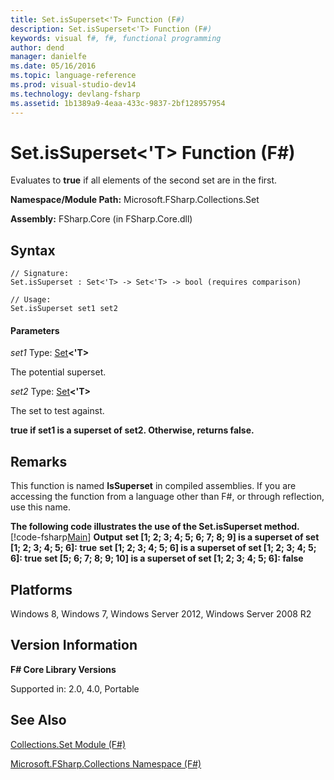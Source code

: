 ```yaml
---
title: Set.isSuperset<'T> Function (F#)
description: Set.isSuperset<'T> Function (F#)
keywords: visual f#, f#, functional programming
author: dend
manager: danielfe
ms.date: 05/16/2016
ms.topic: language-reference
ms.prod: visual-studio-dev14
ms.technology: devlang-fsharp
ms.assetid: 1b1389a9-4eaa-433c-9837-2bf128957954 
---
```


# Set.isSuperset<'T> Function (F#)

Evaluates to **true** if all elements of the second set are in the first.

**Namespace/Module Path:** Microsoft.FSharp.Collections.Set

**Assembly:** FSharp.Core (in FSharp.Core.dll)


## Syntax

```
// Signature:
Set.isSuperset : Set<'T> -> Set<'T> -> bool (requires comparison)

// Usage:
Set.isSuperset set1 set2
```

#### Parameters
*set1*
Type: [Set](https://msdn.microsoft.com/library/50cebdce-0cd7-4c5c-8ebc-f3a9e90b38d8)**&lt;'T&gt;**


The potential superset.


*set2*
Type: [Set](https://msdn.microsoft.com/library/50cebdce-0cd7-4c5c-8ebc-f3a9e90b38d8)**&lt;'T&gt;**


The set to test against.



**true if set1 is a superset of set2. Otherwise, returns false.**
## Remarks
This function is named **IsSuperset** in compiled assemblies. If you are accessing the function from a language other than F#, or through reflection, use this name.

**The following code illustrates the use of the Set.isSuperset method.**
[!code-fsharp[Main](snippets/fssets/snippet13.fs)]
**Output**
**set [1; 2; 3; 4; 5; 6; 7; 8; 9] is a superset of set [1; 2; 3; 4; 5; 6]: true**
**set [1; 2; 3; 4; 5; 6] is a superset of set [1; 2; 3; 4; 5; 6]: true**
**set [5; 6; 7; 8; 9; 10] is a superset of set [1; 2; 3; 4; 5; 6]: false**
## Platforms
Windows 8, Windows 7, Windows Server 2012, Windows Server 2008 R2


## Version Information
**F# Core Library Versions**

Supported in: 2.0, 4.0, Portable




## See Also
[Collections.Set Module &#40;F&#35;&#41;](Collections.Set-Module-%5BFSharp%5D.md)

[Microsoft.FSharp.Collections Namespace &#40;F&#35;&#41;](Microsoft.FSharp.Collections-Namespace-%5BFSharp%5D.md)


